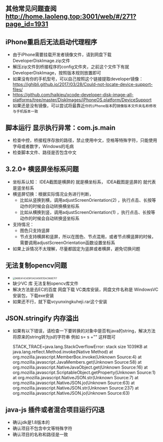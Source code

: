 ## 其他常见问题查阅 http://home.laoleng.top:3001/web/#/271?page_id=1931

## iPhone重启后无法启动代理程序

- 由于iPhone需要挂载开发者镜像文件，请到网盘下载DeveloperDiskImage.zip文件
- 解压zip文件到桥接程序的config文件夹，之前这个文件下有就DeveloperDiskImage，按照版本规则放置即可
- 如果没有你的手机型号，可以自己按照这个链接提取developer镜像：https://ighibli.github.io/2017/03/28/Could-not-locate-device-support-files/
- https://github.com/haikieu/xcode-developer-disk-image-all-platforms/tree/master/DiskImages/iPhoneOS.platform/DeviceSupport
- 如果还是没有镜像，可以尝试将最靠近`你的iPhone版本`的`镜像版本文件夹名称修改与手机版本一致 `



## 脚本运行 显示执行异常：com.js.main

- 检查中控，桥接程序存放的路径，禁止使用中文，空格等特殊字符，只能使用字母或者数字，Windows的毛病
- 检查脚本文件、路径是否包含中文



## 3.2.0+ 横竖屏坐标系问题

- 坐标系认知： IDEA截图是横屏的 就是横坐标系， IDEA截图是竖屏的 就代表是竖坐标系
- 横竖屏切换：根据实际情况业务进行判断，
  - 比如从竖换到横，调用adjustScreenOrientation(2) ，执行点击、长按等动作的时候会自动转换横坐标系
  - 比如从横换到竖，调用adjustScreenOrientation(1) ，执行点击、长按等动作的时候会自动转换竖坐标系
- 支持情况：
  - 图色只支持竖屏
  - 节点支持横屏和竖屏，所以在图色、节点混用，或者节点横竖屏的时候，需要调用adjustScreenOrientation函数设置坐标系
- 如果上诉情况不太理解，尽量都固定为竖屏或者横屏，避免切换问题



## 无法复制opencv问题

- <img src="zh-cn/images/969EAF4C4E9F0A034561E1DAC988E7F7.png" alt="969EAF4C4E9F0A034561E1DAC988E7F7" style="zoom:50%;" />
- 缺少VC 库  无法复制opencv库文件
- 解决方法是去EC的百度 网盘下载 VC类库安装，网盘文件名称是 WindowsVC安装包，下载exe安装
- 如果还不行，就下载vcyunxingkuheji.rar这个安装



## JSON.stringify 内存溢出
- 如果有以下错误，请检查一下要转换的对象中是否有java的string，解决方法将原来的string转为js的字符串
 例如 s= s +""  这样既可
   
    STACK_TRACE=java.lang.StackOverflowError: stack size 1039KB
        at java.lang.reflect.Method.invoke(Native Method)
        at org.mozilla.javascript.MemberBox.invoke(Unknown Source:4)
        at org.mozilla.javascript.JavaMembers.get(Unknown Source:58)
        at org.mozilla.javascript.NativeJavaObject.get(Unknown Source:16)
        at org.mozilla.javascript.ScriptableObject.getProperty(Unknown Source:1)
        at org.mozilla.javascript.NativeJSON.str(Unknown Source:7)
        at org.mozilla.javascript.NativeJSON.jo(Unknown Source:63)
        at org.mozilla.javascript.NativeJSON.str(Unknown Source:237)
        at org.mozilla.javascript.NativeJSON.jo(Unknown Source:63)
        
## java-js 插件或者混合项目运行闪退
- 确认jdk是1.8版本的
- 确认项目不包含中文等特殊字符
- 确认项目的名称和路径是一致
